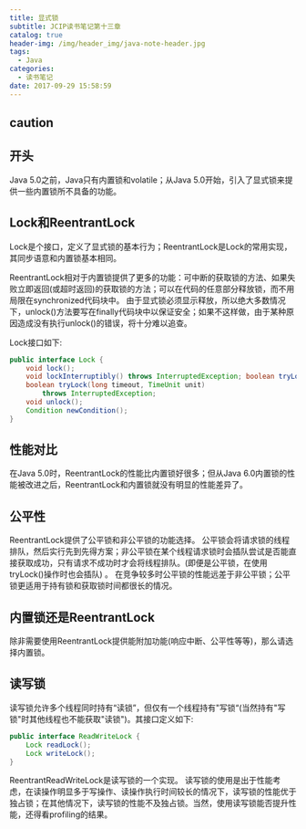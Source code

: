 ```yaml
---
title: 显式锁
subtitle: JCIP读书笔记第十三章
catalog: true
header-img: /img/header_img/java-note-header.jpg
tags:
  - Java
categories:
  - 读书笔记
date: 2017-09-29 15:58:59
---
```



## caution

## 开头

Java 5.0之前，Java只有内置锁和volatile；从Java 5.0开始，引入了显式锁来提供一些内置锁所不具备的功能。

## Lock和ReentrantLock

Lock是个接口，定义了显式锁的基本行为；ReentrantLock是Lock的常用实现，其同步语意和内置锁基本相同。

ReentrantLock相对于内置锁提供了更多的功能：可中断的获取锁的方法、如果失败立即返回(或超时返回)的获取锁的方法；可以在代码的任意部分释放锁，而不用局限在synchronized代码块中。
由于显式锁必须显示释放，所以绝大多数情况下，unlock()方法要写在finally代码块中以保证安全；如果不这样做，由于某种原因造成没有执行unlock()的错误，将十分难以追查。

Lock接口如下:

```java
public interface Lock { 
    void lock();
    void lockInterruptibly() throws InterruptedException; boolean tryLock();
    boolean tryLock(long timeout, TimeUnit unit)
        throws InterruptedException; 
    void unlock();
    Condition newCondition(); 
}
```

## 性能对比

在Java 5.0时，ReentrantLock的性能比内置锁好很多；但从Java 6.0内置锁的性能被改进之后，ReentrantLock和内置锁就没有明显的性能差异了。

## 公平性

ReentrantLock提供了公平锁和非公平锁的功能选择。
公平锁会将请求锁的线程排队，然后实行先到先得方案；非公平锁在某个线程请求锁时会插队尝试是否能直接获取成功，只有请求不成功时才会将线程排队。(即便是公平锁，在使用tryLock()操作时也会插队)
。
在竞争较多时公平锁的性能远差于非公平锁；公平锁更适用于持有锁和获取锁时间都很长的情况。

## 内置锁还是ReentrantLock

除非需要使用ReentrantLock提供能附加功能(响应中断、公平性等等)，那么请选择内置锁。

## 读写锁

读写锁允许多个线程同时持有“读锁”，但仅有一个线程持有"写锁“(当然持有"写锁"时其他线程也不能获取"读锁")。其接口定义如下:

```java
public interface ReadWriteLock { 
    Lock readLock();
    Lock writeLock();
}
```

ReentrantReadWriteLock是读写锁的一个实现。
读写锁的使用是出于性能考虑，在读操作明显多于写操作、读操作执行时间较长的情况下，读写锁的性能优于独占锁；在其他情况下，读写锁的性能不及独占锁。当然，使用读写锁能否提升性能，还得看profiling的结果。

